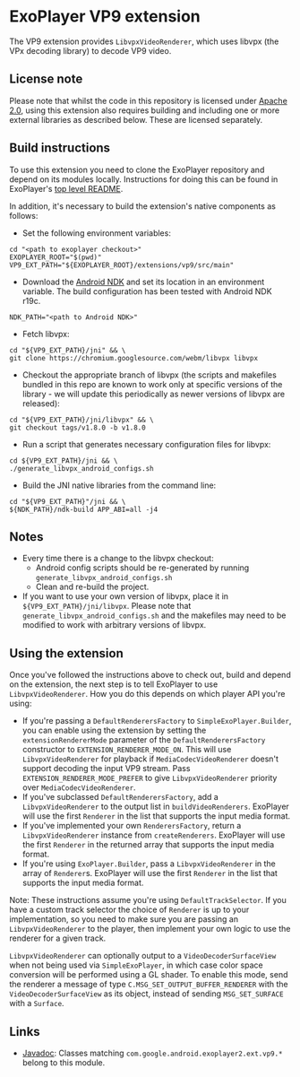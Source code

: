 # ExoPlayer VP9 extension #

The VP9 extension provides `LibvpxVideoRenderer`, which uses libvpx (the VPx
decoding library) to decode VP9 video.

## License note ##

Please note that whilst the code in this repository is licensed under
[Apache 2.0][], using this extension also requires building and including one or
more external libraries as described below. These are licensed separately.

[Apache 2.0]: https://github.com/google/ExoPlayer/blob/release-v2/LICENSE

## Build instructions ##

To use this extension you need to clone the ExoPlayer repository and depend on
its modules locally. Instructions for doing this can be found in ExoPlayer's
[top level README][].

In addition, it's necessary to build the extension's native components as
follows:

* Set the following environment variables:

```
cd "<path to exoplayer checkout>"
EXOPLAYER_ROOT="$(pwd)"
VP9_EXT_PATH="${EXOPLAYER_ROOT}/extensions/vp9/src/main"
```

* Download the [Android NDK][] and set its location in an environment variable.
  The build configuration has been tested with Android NDK r19c.

```
NDK_PATH="<path to Android NDK>"
```

* Fetch libvpx:

```
cd "${VP9_EXT_PATH}/jni" && \
git clone https://chromium.googlesource.com/webm/libvpx libvpx
```

* Checkout the appropriate branch of libvpx (the scripts and makefiles bundled
  in this repo are known to work only at specific versions of the library - we
  will update this periodically as newer versions of libvpx are released):

```
cd "${VP9_EXT_PATH}/jni/libvpx" && \
git checkout tags/v1.8.0 -b v1.8.0
```

* Run a script that generates necessary configuration files for libvpx:

```
cd ${VP9_EXT_PATH}/jni && \
./generate_libvpx_android_configs.sh
```

* Build the JNI native libraries from the command line:

```
cd "${VP9_EXT_PATH}"/jni && \
${NDK_PATH}/ndk-build APP_ABI=all -j4
```

[top level README]: https://github.com/google/ExoPlayer/blob/release-v2/README.md
[Android NDK]: https://developer.android.com/tools/sdk/ndk/index.html

## Notes ##

* Every time there is a change to the libvpx checkout:
  * Android config scripts should be re-generated by running
    `generate_libvpx_android_configs.sh`
  * Clean and re-build the project.
* If you want to use your own version of libvpx, place it in
  `${VP9_EXT_PATH}/jni/libvpx`. Please note that
  `generate_libvpx_android_configs.sh` and the makefiles may need to be modified
  to work with arbitrary versions of libvpx.

## Using the extension ##

Once you've followed the instructions above to check out, build and depend on
the extension, the next step is to tell ExoPlayer to use `LibvpxVideoRenderer`.
How you do this depends on which player API you're using:

* If you're passing a `DefaultRenderersFactory` to `SimpleExoPlayer.Builder`,
  you can enable using the extension by setting the `extensionRendererMode`
  parameter of the `DefaultRenderersFactory` constructor to
  `EXTENSION_RENDERER_MODE_ON`. This will use `LibvpxVideoRenderer` for playback
  if `MediaCodecVideoRenderer` doesn't support decoding the input VP9 stream.
  Pass `EXTENSION_RENDERER_MODE_PREFER` to give `LibvpxVideoRenderer` priority
  over `MediaCodecVideoRenderer`.
* If you've subclassed `DefaultRenderersFactory`, add a `LibvpxVideoRenderer`
  to the output list in `buildVideoRenderers`. ExoPlayer will use the first
  `Renderer` in the list that supports the input media format.
* If you've implemented your own `RenderersFactory`, return a
  `LibvpxVideoRenderer` instance from `createRenderers`. ExoPlayer will use the
  first `Renderer` in the returned array that supports the input media format.
* If you're using `ExoPlayer.Builder`, pass a `LibvpxVideoRenderer` in the array
  of `Renderer`s. ExoPlayer will use the first `Renderer` in the list that
  supports the input media format.

Note: These instructions assume you're using `DefaultTrackSelector`. If you have
a custom track selector the choice of `Renderer` is up to your implementation,
so you need to make sure you are passing an `LibvpxVideoRenderer` to the
player, then implement your own logic to use the renderer for a given track.

`LibvpxVideoRenderer` can optionally output to a `VideoDecoderSurfaceView` when
not being used via `SimpleExoPlayer`, in which case color space conversion will
be performed using a GL shader. To enable this mode, send the renderer a message
of type `C.MSG_SET_OUTPUT_BUFFER_RENDERER` with the `VideoDecoderSurfaceView` as
its object, instead of sending `MSG_SET_SURFACE` with a `Surface`.

## Links ##

* [Javadoc][]: Classes matching `com.google.android.exoplayer2.ext.vp9.*`
  belong to this module.

[Javadoc]: https://exoplayer.dev/doc/reference/index.html

